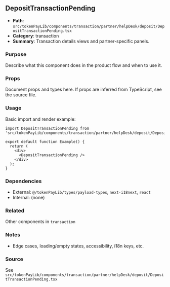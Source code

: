 ## DepositTransactionPending

- **Path**: `src/tokenPayLib/components/transaction/partner/helpDesk/deposit/DepositTransactionPending.tsx`
- **Category**: transaction
- **Summary**: Transaction details views and partner-specific panels.

### Purpose
Describe what this component does in the product flow and when to use it.

### Props
Document props and types here. If props are inferred from TypeScript, see the source file.

### Usage
Basic import and render example:


```tsx
import DepositTransactionPending from 'src/tokenPayLib/components/transaction/partner/helpDesk/deposit/DepositTransactionPending';

export default function Example() {
  return (
    <div>
      <DepositTransactionPending />
    </div>
  );
}

```

### Dependencies
- External: `@/tokenPayLib/types/payload-types`, `next-i18next`, `react`
- Internal: (none)

### Related
Other components in `transaction`

### Notes
- Edge cases, loading/empty states, accessibility, i18n keys, etc.

### Source
See `src/tokenPayLib/components/transaction/partner/helpDesk/deposit/DepositTransactionPending.tsx`
